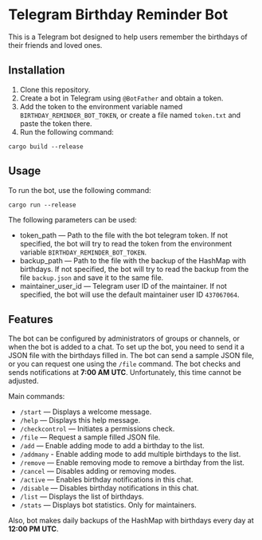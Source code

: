 # Telegram Birthday Reminder Bot

This is a Telegram bot designed to help users remember the birthdays of their friends and loved ones.

## Installation

1. Clone this repository.
2. Create a bot in Telegram using `@BotFather` and obtain a token.
3. Add the token to the environment variable named `BIRTHDAY_REMINDER_BOT_TOKEN`, or create a file named `token.txt` and
   paste the token there.
4. Run the following command:

`cargo build --release`

## Usage

To run the bot, use the following command:

`cargo run --release`

The following parameters can be used:

- token_path — Path to the file with the bot telegram token. If not specified, the bot will try to read the token from
  the environment variable `BIRTHDAY_REMINDER_BOT_TOKEN`.
- backup_path — Path to the file with the backup of the HashMap with birthdays. If not specified, the bot will try to
  read the backup from the file `backup.json` and save it to the same file.
- maintainer_user_id — Telegram user ID of the maintainer. If not specified, the bot will use the default maintainer
  user ID `437067064`.

## Features

The bot can be configured by administrators of groups or channels, or when the bot is added to a chat. To set up the
bot, you need to send it a JSON file with the birthdays filled in. The bot can send a sample JSON file, or you can
request one using the `/file` command. The bot checks and sends notifications at **7:00 AM UTC**. Unfortunately, this
time cannot be adjusted.

Main commands:

- `/start` — Displays a welcome message.
- `/help` — Displays this help message.
- `/checkcontrol` — Initiates a permissions check.
- `/file` — Request a sample filled JSON file.
- `/add` — Enable adding mode to add a birthday to the list.
- `/addmany` - Enable adding mode to add multiple birthdays to the list.
- `/remove` — Enable removing mode to remove a birthday from the list.
- `/cancel` — Disables adding or removing modes.
- `/active` — Enables birthday notifications in this chat.
- `/disable` — Disables birthday notifications in this chat.
- `/list` — Displays the list of birthdays.
- `/stats` — Displays bot statistics. Only for maintainers.

Also, bot makes daily backups of the HashMap with birthdays every day at **12:00 PM UTC**.
